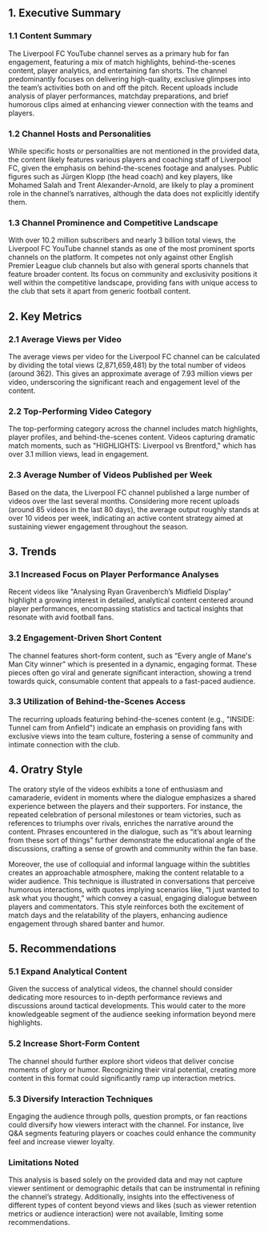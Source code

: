 ## 1. Executive Summary

### 1.1 Content Summary
The Liverpool FC YouTube channel serves as a primary hub for fan engagement, featuring a mix of match highlights, behind-the-scenes content, player analytics, and entertaining fan shorts. The channel predominantly focuses on delivering high-quality, exclusive glimpses into the team’s activities both on and off the pitch. Recent uploads include analysis of player performances, matchday preparations, and brief humorous clips aimed at enhancing viewer connection with the teams and players.

### 1.2 Channel Hosts and Personalities
While specific hosts or personalities are not mentioned in the provided data, the content likely features various players and coaching staff of Liverpool FC, given the emphasis on behind-the-scenes footage and analyses. Public figures such as Jürgen Klopp (the head coach) and key players, like Mohamed Salah and Trent Alexander-Arnold, are likely to play a prominent role in the channel’s narratives, although the data does not explicitly identify them.

### 1.3 Channel Prominence and Competitive Landscape
With over 10.2 million subscribers and nearly 3 billion total views, the Liverpool FC YouTube channel stands as one of the most prominent sports channels on the platform. It competes not only against other English Premier League club channels but also with general sports channels that feature broader content. Its focus on community and exclusivity positions it well within the competitive landscape, providing fans with unique access to the club that sets it apart from generic football content.

## 2. Key Metrics 
### 2.1 Average Views per Video
The average views per video for the Liverpool FC channel can be calculated by dividing the total views (2,871,659,481) by the total number of videos (around 362). This gives an approximate average of 7.93 million views per video, underscoring the significant reach and engagement level of the content.

### 2.2 Top-Performing Video Category
The top-performing category across the channel includes match highlights, player profiles, and behind-the-scenes content. Videos capturing dramatic match moments, such as "HIGHLIGHTS: Liverpool vs Brentford," which has over 3.1 million views, lead in engagement.

### 2.3 Average Number of Videos Published per Week
Based on the data, the Liverpool FC channel published a large number of videos over the last several months. Considering more recent uploads (around 85 videos in the last 80 days), the average output roughly stands at over 10 videos per week, indicating an active content strategy aimed at sustaining viewer engagement throughout the season.

## 3. Trends
### 3.1 Increased Focus on Player Performance Analyses
Recent videos like "Analysing Ryan Gravenberch’s Midfield Display" highlight a growing interest in detailed, analytical content centered around player performances, encompassing statistics and tactical insights that resonate with avid football fans.

### 3.2 Engagement-Driven Short Content
The channel features short-form content, such as “Every angle of Mane's Man City winner” which is presented in a dynamic, engaging format. These pieces often go viral and generate significant interaction, showing a trend towards quick, consumable content that appeals to a fast-paced audience.

### 3.3 Utilization of Behind-the-Scenes Access
The recurring uploads featuring behind-the-scenes content (e.g., "INSIDE: Tunnel cam from Anfield") indicate an emphasis on providing fans with exclusive views into the team culture, fostering a sense of community and intimate connection with the club.

## 4. Oratry Style
The oratory style of the videos exhibits a tone of enthusiasm and camaraderie, evident in moments where the dialogue emphasizes a shared experience between the players and their supporters. For instance, the repeated celebration of personal milestones or team victories, such as references to triumphs over rivals, enriches the narrative around the content. Phrases encountered in the dialogue, such as “it’s about learning from these sort of things” further demonstrate the educational angle of the discussions, crafting a sense of growth and community within the fan base.

Moreover, the use of colloquial and informal language within the subtitles creates an approachable atmosphere, making the content relatable to a wider audience. This technique is illustrated in conversations that perceive humorous interactions, with quotes implying scenarios like, “I just wanted to ask what you thought,” which convey a casual, engaging dialogue between players and commentators. This style reinforces both the excitement of match days and the relatability of the players, enhancing audience engagement through shared banter and humor.

## 5. Recommendations
### 5.1 Expand Analytical Content
Given the success of analytical videos, the channel should consider dedicating more resources to in-depth performance reviews and discussions around tactical developments. This would cater to the more knowledgeable segment of the audience seeking information beyond mere highlights.

### 5.2 Increase Short-Form Content
The channel should further explore short videos that deliver concise moments of glory or humor. Recognizing their viral potential, creating more content in this format could significantly ramp up interaction metrics.

### 5.3 Diversify Interaction Techniques
Engaging the audience through polls, question prompts, or fan reactions could diversify how viewers interact with the channel. For instance, live Q&A segments featuring players or coaches could enhance the community feel and increase viewer loyalty.

### Limitations Noted
This analysis is based solely on the provided data and may not capture viewer sentiment or demographic details that can be instrumental in refining the channel’s strategy. Additionally, insights into the effectiveness of different types of content beyond views and likes (such as viewer retention metrics or audience interaction) were not available, limiting some recommendations.